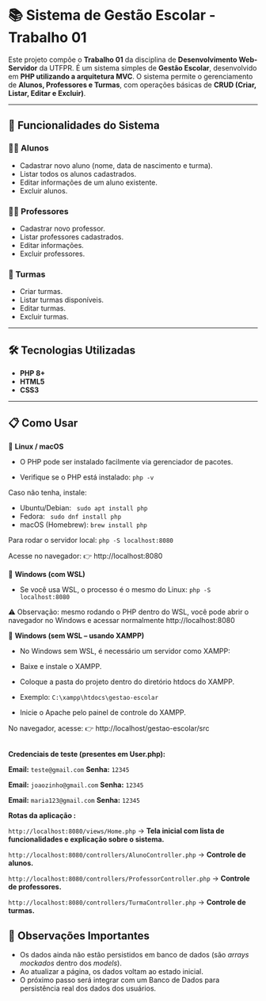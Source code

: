 # 📚 Sistema de Gestão Escolar - Trabalho 01

Este projeto compõe o **Trabalho 01** da disciplina de **Desenvolvimento Web-Servidor** da UTFPR.
É um sistema simples de **Gestão Escolar**, desenvolvido em **PHP utilizando a arquitetura MVC**. O sistema permite o gerenciamento de **Alunos, Professores e Turmas**, com operações básicas de **CRUD (Criar, Listar, Editar e Excluir)**.

---

## 🚀 Funcionalidades do Sistema

### 👩‍🎓 Alunos
- Cadastrar novo aluno (nome, data de nascimento e turma).
- Listar todos os alunos cadastrados.
- Editar informações de um aluno existente.
- Excluir alunos.

### 👨‍🏫 Professores
- Cadastrar novo professor.
- Listar professores cadastrados.
- Editar informações.
- Excluir professores.

### 🏫 Turmas
- Criar turmas.
- Listar turmas disponíveis.
- Editar turmas.
- Excluir turmas.

---

## 🛠️ Tecnologias Utilizadas
- **PHP 8+**
- **HTML5**
- **CSS3**

---

## 📋 Como Usar
🔹 **Linux / macOS**

- O PHP pode ser instalado facilmente via gerenciador de pacotes.

- Verifique se o PHP está instalado: `` php -v ``

Caso não tenha, instale:

- Ubuntu/Debian: `` sudo apt install php``
- Fedora: `` sudo dnf install php``
- macOS (Homebrew): ``brew install php``

Para rodar o servidor local: ``php -S localhost:8080 ``

Acesse no navegador: 👉 http://localhost:8080

🔹 **Windows (com WSL)**

- Se você usa WSL, o processo é o mesmo do Linux: ``php -S localhost:8080``

⚠️ Observação: mesmo rodando o PHP dentro do WSL, você pode abrir o navegador no Windows e acessar normalmente http://localhost:8080

🔹 **Windows (sem WSL – usando XAMPP)**

- No Windows sem WSL, é necessário um servidor como XAMPP:

- Baixe e instale o XAMPP.

- Coloque a pasta do projeto dentro do diretório htdocs do XAMPP.
- Exemplo: ``C:\xampp\htdocs\gestao-escolar``

- Inicie o Apache pelo painel de controle do XAMPP.

No navegador, acesse: 👉 http://localhost/gestao-escolar/src

##

**Credenciais de teste (presentes em User.php):**

**Email:** `teste@gmail.com`   **Senha:** `12345`

**Email:** `joaozinho@gmail.com` **Senha:** `12345`

**Email:** `maria123@gmail.com` **Senha:** `12345`

**Rotas da aplicação :**

`http://localhost:8080/views/Home.php` → **Tela inicial com lista de funcionalidades e explicação sobre o sistema.**

`http://localhost:8080/controllers/AlunoController.php` → **Controle de alunos.**

`http://localhost:8080/controllers/ProfessorController.php` → **Controle de professores.**

`http://localhost:8080/controllers/TurmaController.php` → **Controle de turmas.**

## 📌 Observações Importantes

- Os dados ainda não estão persistidos em banco de dados (são *arrays mockados* dentro dos *models*).
- Ao atualizar a página, os dados voltam ao estado inicial.
- O próximo passo será integrar com um Banco de Dados para persistência real dos dados dos usuários.

